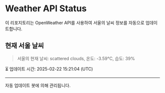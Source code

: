 
# Weather API Status

이 리포지토리는 OpenWeather API를 사용하여 서울의 날씨 정보를 자동으로 업데이트합니다.

## 현재 서울 날씨
> 서울의 현재 날씨: scattered clouds, 온도: -3.59°C, 습도: 39%

⏳ 업데이트 시간: 2025-02-22 15:21:04 (UTC)

---
자동 업데이트 봇에 의해 관리됩니다.
